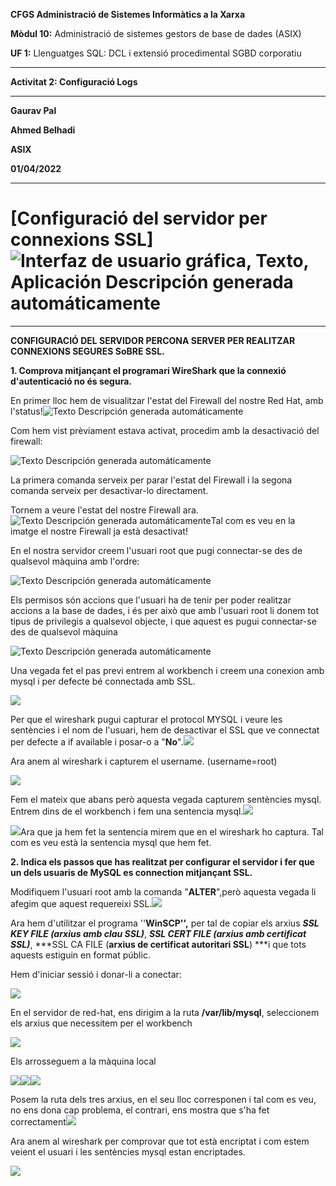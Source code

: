 **CFGS Administració de Sistemes Informàtics a la Xarxa**

**Mòdul 10:** Administració de sistemes gestors de base de dades (ASIX)

**UF 1:** Llenguatges SQL: DCL i extensió procedimental SGBD corporatiu


***


**Activitat 2: Configuració Logs**


***

**Gaurav Pal**

**Ahmed Belhadi**

**ASIX**

**01/04/2022**
***

# **[Configuració del servidor per connexions SSL]** ![Interfaz de usuario gráfica, Texto, Aplicación Descripción generada     automáticamente](https://github.com/ahmedwaix/CONFIGURACIOSGBD/blob/main/imagenes/percona%2Bssl.png)


***

**CONFIGURACIÓ DEL SERVIDOR PERCONA SERVER PER REALITZAR CONNEXIONS
SEGURES SoBRE SSL.**

**1. Comprova mitjançant el programari WireShark que la connexió
d\'autenticació no és segura.**

En primer lloc hem de visualitzar l'estat del Firewall del nostre Red
Hat, amb l'status!![Texto Descripción generada
automáticamente](https://github.com/ahmedwaix/CONFIGURACIOSGBD/blob/main/imagenes/image60.png)

Com hem vist prèviament estava activat, procedim amb la desactivació del
firewall:

![Texto Descripción generada
automáticamente](https://github.com/ahmedwaix/CONFIGURACIOSGBD/blob/main/imagenes/image61.png)

La primera comanda serveix per parar l'estat del Firewall i la segona
comanda serveix per desactivar-lo directament.

Tornem a veure l'estat del nostre Firewall ara. ![Texto Descripción
generada
automáticamente](https://github.com/ahmedwaix/CONFIGURACIOSGBD/blob/main/imagenes/image62.png)Tal com es veu en la imatge el nostre
Firewall ja està desactivat!

En el nostra servidor creem l'usuari root que pugi connectar-se des de
qualsevol màquina amb l\'ordre:

![Texto Descripción generada
automáticamente](https://github.com/ahmedwaix/CONFIGURACIOSGBD/blob/main/imagenes/image63.png)

Els permisos són accions que l\'usuari ha de tenir per poder realitzar
accions a la base de dades, i és per això que amb l'usuari root li donem
tot tipus de privilegis a qualsevol objecte, i que aquest es pugui
connectar-se des de qualsevol màquina

![Texto Descripción generada
automáticamente](https://github.com/ahmedwaix/CONFIGURACIOSGBD/blob/main/imagenes/image64.png)

Una vegada fet el pas previ entrem al workbench i creem una conexion amb
mysql i per defecte bé connectada amb SSL.

![](https://github.com/ahmedwaix/CONFIGURACIOSGBD/blob/main/imagenes/image65.png)

Per que el wireshark pugui capturar el protocol MYSQL i veure les
sentències i el nom de l\'usuari, hem de desactivar el SSL que ve
connectat per defecte a if available i posar-o a
"**No**".![](https://github.com/ahmedwaix/CONFIGURACIOSGBD/blob/main/imagenes/image66.png)

Ara anem al wireshark i capturem el username. (username=root)

![](https://github.com/ahmedwaix/CONFIGURACIOSGBD/blob/main/imagenes/image67.png)

Fem el mateix que abans però aquesta vegada capturem sentències mysql.
Entrem dins de el workbench i fem una sentencia
mysql.![](https://github.com/ahmedwaix/CONFIGURACIOSGBD/blob/main/imagenes/image68.png)

![](https://github.com/ahmedwaix/CONFIGURACIOSGBD/blob/main/imagenes/image69.png)Ara que ja hem fet la sentencia mirem que
en el wireshark ho captura. Tal com es veu està la sentencia mysql que
hem fet.

**2. Indica els passos que has realitzat per configurar el servidor i
fer que un dels usuaris de MySQL es connection mitjançant SSL.**

Modifiquem l'usuari root amb la comanda "**ALTER**",però aquesta vegada
li afegim que aquest requereixi
SSL.![](https://github.com/ahmedwaix/CONFIGURACIOSGBD/blob/main/imagenes/image70.png)

Ara hem d\'utilitzar el programa ''**WinSCP'',** per tal de copiar els
arxius ***SSL KEY FILE (**arxius amb clau SSL**)***, ***SSL CERT FILE
(**arxius amb certificat SSL**)***, ***SSL CA FILE (**arxius de
certificat autoritari SSL**) ***i que tots aquests estiguin en format
públic.

Hem d'iniciar sessió i donar-li a conectar:

![](https://github.com/ahmedwaix/CONFIGURACIOSGBD/blob/main/imagenes/image71.png)

En el servidor de red-hat, ens dirigim a la ruta **/var/lib/mysql**,
seleccionem els arxius que necessitem per el workbench

![](https://github.com/ahmedwaix/CONFIGURACIOSGBD/blob/main/imagenes/image72.png)

Els arrosseguem a la màquina local

![](https://github.com/ahmedwaix/CONFIGURACIOSGBD/blob/main/imagenes/image73.png)![](https://github.com/ahmedwaix/CONFIGURACIOSGBD/blob/main/imagenes/image74.png)![](https://github.com/ahmedwaix/CONFIGURACIOSGBD/blob/main/imagenes/image75.png)

Posem la ruta dels tres arxius, en el seu lloc corresponen i tal com es
veu, no ens dona cap problema, el contrari, ens mostra que s'ha fet
correctament![](https://github.com/ahmedwaix/CONFIGURACIOSGBD/blob/main/imagenes/image76.png)

Ara anem al wireshark per comprovar que tot està encriptat i com estem
veient el usuari i les sentències mysql estan encriptades.

![](https://github.com/ahmedwaix/CONFIGURACIOSGBD/blob/main/imagenes/image77.png)
